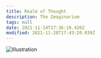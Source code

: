 ```yaml
---
title: Realm of Thought
description: The Imaginarium
tags: null
date: 2021-11-14T17:36:19.426Z
modified: 2021-11-28T17:43:20.039Z
---
```


![Illustration](/posts/img/qkab/realm_of_thought.png)
